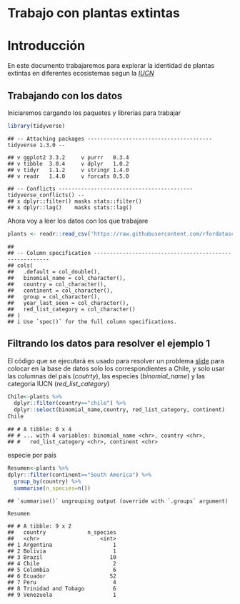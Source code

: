 Trabajo con plantas extintas
================

# Introducción

En este documento trabajaremos para explorar la identidad de plantas
extintas en diferentes ecosistemas segun la
[*IUCN*](https://www.iucnredlist.org/)

## Trabajando con los datos

Iniciaremos cargando los paquetes y librerias para trabajar

``` r
library(tidyverse)
```

    ## -- Attaching packages --------------------------------------- tidyverse 1.3.0 --

    ## v ggplot2 3.3.2     v purrr   0.3.4
    ## v tibble  3.0.4     v dplyr   1.0.2
    ## v tidyr   1.1.2     v stringr 1.4.0
    ## v readr   1.4.0     v forcats 0.5.0

    ## -- Conflicts ------------------------------------------ tidyverse_conflicts() --
    ## x dplyr::filter() masks stats::filter()
    ## x dplyr::lag()    masks stats::lag()

Ahora voy a leer los datos con los que trabajare

``` r
plants <- readr::read_csv('https://raw.githubusercontent.com/rfordatascience/tidytuesday/master/data/2020/2020-08-18/plants.csv')
```

    ## 
    ## -- Column specification --------------------------------------------------------
    ## cols(
    ##   .default = col_double(),
    ##   binomial_name = col_character(),
    ##   country = col_character(),
    ##   continent = col_character(),
    ##   group = col_character(),
    ##   year_last_seen = col_character(),
    ##   red_list_category = col_character()
    ## )
    ## i Use `spec()` for the full column specifications.

## Filtrando los datos para resolver el ejemplo 1

El código que se ejecutará es usado para resolver un problema
[slide](https://rstudio.com/wp-content/uploads/2015/03/rmarkdown-spanish.pdf)
para colocar en la base de datos solo los correspondientes a Chile, y
solo usar las columnas del pais (*coutrty*), las especies
(*binomial\_name*) y las categoria IUCN (*red\_list\_category*)

``` r
Chile<-plants %>%
  dplyr::filter(country=="chile") %>% 
  dplyr::select(binomial_name,country, red_list_category, continent)
Chile
```

    ## # A tibble: 0 x 4
    ## # ... with 4 variables: binomial_name <chr>, country <chr>,
    ## #   red_list_category <chr>, continent <chr>

especie por país

``` r
Resumen<-plants %>%   
dplyr::filter(continent=="South America") %>% 
  group_by(country) %>% 
  summarise(n_species=n())
```

    ## `summarise()` ungrouping output (override with `.groups` argument)

``` r
Resumen
```

    ## # A tibble: 9 x 2
    ##   country             n_species
    ##   <chr>                   <int>
    ## 1 Argentina                   1
    ## 2 Bolivia                     1
    ## 3 Brazil                     10
    ## 4 Chile                       2
    ## 5 Colombia                    6
    ## 6 Ecuador                    52
    ## 7 Peru                        4
    ## 8 Trinidad and Tobago         6
    ## 9 Venezuela                   1
